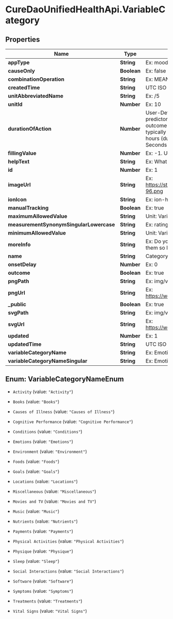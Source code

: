 # CureDaoUnifiedHealthApi.VariableCategory

## Properties

Name | Type | Description | Notes
------------ | ------------- | ------------- | -------------
**appType** | **String** | Ex: mood | [optional] 
**causeOnly** | **Boolean** | Ex: false | [optional] 
**combinationOperation** | **String** | Ex: MEAN | [optional] 
**createdTime** | **String** | UTC ISO 8601 YYYY-MM-DDThh:mm:ss | [optional] 
**unitAbbreviatedName** | **String** | Ex: /5 | [optional] 
**unitId** | **Number** | Ex: 10 | [optional] 
**durationOfAction** | **Number** | User-Defined Variable Setting: The amount of time over which a predictor/stimulus event can exert an observable influence on an outcome variable value. For instance, aspirin (stimulus/predictor) typically decreases headache severity for approximately four hours (duration of action) following the onset delay.  Unit: Seconds | [optional] 
**fillingValue** | **Number** | Ex: -1. Unit: Variable category default unit. | [optional] 
**helpText** | **String** | Ex: What emotion do you want to rate? | [optional] 
**id** | **Number** | Ex: 1 | [optional] 
**imageUrl** | **String** | Ex: https://static.quantimo.do/img/variable_categories/theatre_mask-96.png | [optional] 
**ionIcon** | **String** | Ex: ion-happy-outline | [optional] 
**manualTracking** | **Boolean** | Ex: true | [optional] 
**maximumAllowedValue** | **String** | Unit: Variable category default unit. | [optional] 
**measurementSynonymSingularLowercase** | **String** | Ex: rating | [optional] 
**minimumAllowedValue** | **String** | Unit: Variable category default unit. | [optional] 
**moreInfo** | **String** | Ex: Do you have any emotions that fluctuate regularly?  If so, add them so I can try to determine which factors are influencing them. | [optional] 
**name** | **String** | Category name | 
**onsetDelay** | **Number** | Ex: 0 | [optional] 
**outcome** | **Boolean** | Ex: true | [optional] 
**pngPath** | **String** | Ex: img/variable_categories/emotions.png | [optional] 
**pngUrl** | **String** | Ex: https://web.quantimo.do/img/variable_categories/emotions.png | [optional] 
**_public** | **Boolean** | Ex: true | [optional] 
**svgPath** | **String** | Ex: img/variable_categories/emotions.svg | [optional] 
**svgUrl** | **String** | Ex: https://web.quantimo.do/img/variable_categories/emotions.svg | [optional] 
**updated** | **Number** | Ex: 1 | [optional] 
**updatedTime** | **String** | UTC ISO 8601 YYYY-MM-DDThh:mm:ss | [optional] 
**variableCategoryName** | **String** | Ex: Emotions, Treatments, Symptoms... | [optional] 
**variableCategoryNameSingular** | **String** | Ex: Emotion | [optional] 



## Enum: VariableCategoryNameEnum


* `Activity` (value: `"Activity"`)

* `Books` (value: `"Books"`)

* `Causes of Illness` (value: `"Causes of Illness"`)

* `Cognitive Performance` (value: `"Cognitive Performance"`)

* `Conditions` (value: `"Conditions"`)

* `Emotions` (value: `"Emotions"`)

* `Environment` (value: `"Environment"`)

* `Foods` (value: `"Foods"`)

* `Goals` (value: `"Goals"`)

* `Locations` (value: `"Locations"`)

* `Miscellaneous` (value: `"Miscellaneous"`)

* `Movies and TV` (value: `"Movies and TV"`)

* `Music` (value: `"Music"`)

* `Nutrients` (value: `"Nutrients"`)

* `Payments` (value: `"Payments"`)

* `Physical Activities` (value: `"Physical Activities"`)

* `Physique` (value: `"Physique"`)

* `Sleep` (value: `"Sleep"`)

* `Social Interactions` (value: `"Social Interactions"`)

* `Software` (value: `"Software"`)

* `Symptoms` (value: `"Symptoms"`)

* `Treatments` (value: `"Treatments"`)

* `Vital Signs` (value: `"Vital Signs"`)




